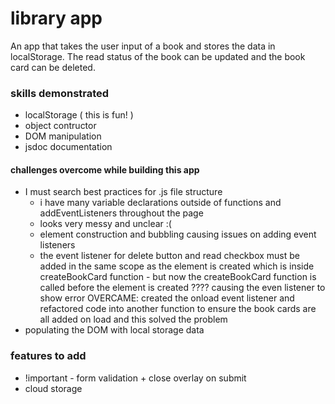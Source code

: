# library app

An app that takes the user input of a book and stores the data in localStorage. The read status of the book can be updated and the book card can be deleted. 

### skills demonstrated
- localStorage ( this is fun! )
- object contructor
- DOM manipulation 
- jsdoc documentation 

#### challenges overcome while building this app 
- I must search best practices for .js file structure
    - i have many variable declarations outside of functions and addEventListeners throughout the page
    - looks very messy and unclear :( 
    - element construction and bubbling causing issues on adding event listeners 
    - the event listener for delete button and read checkbox must be added in the same scope as the element is created which is inside createBookCard function - but now the createBookCard function is called before the element is created ???? causing the even listener to show error 
    OVERCAME: created the onload event listener and refactored code into another function to ensure the book cards are all added on load and this solved the problem 
- populating the DOM with local storage data 


### features to add 
- !important - form validation + close overlay on submit 
- cloud storage 